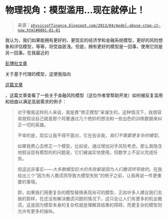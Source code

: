 <!--yml

分类：未分类

日期：2024-05-18 06:57:11

-->

# 物理视角：模型滥用...现在就停止！

> 来源：[`physicsoffinance.blogspot.com/2013/04/model-abuse-stop-it-now.html#0001-01-01`](http://physicsoffinance.blogspot.com/2013/04/model-abuse-stop-it-now.html#0001-01-01)

我认为，我们如果能拥有更好的、更现实的经济学和金融系统模型，更好的风险想象和评估模型，等等，将受益匪浅。但是，拥有更好的模型是一回事，使用它则是另一回事。在我最近的

[彭博社文章](http://www.bloomberg.com/news/2013-04-07/beware-of-economists-peddling-elegant-models.html)

关于基于代理的模型，这使我指向

[这篇文章](http://mathbabe.org/2013/04/03/we-dont-need-more-complicated-models-we-need-to-stop-lying-with-our-models/)

，这篇文章查看了一些关于金融风险模型（这位作者曾帮助开发）如何被反复滥用和扭曲以满足高层需求的例子：

> 对于像我这样的人来说，我是靠“修正模型”来谋生的，这种情况下，我很容易就假设自己就是那个将要通过几个绝妙的想法和一些出色的训练数据来纠正一切的英雄。
> 
> 不幸的是，现实让我不得不面对，它在告诉我，*我们不需要更复杂的模型*。
> 
> 如果我费心去修正一个模型，比如说，通过增加对手风险考虑，那么我隐含地假设现有模型的的问题是，它们被诚实地使用，但数学上不足以完成任务。
> 
> 但这远非事实——*大多数模型巨大的失败都是因为人们撒谎所导致的*。在我给出三个“因为有人撒谎而导致大模型失败”的例子之前，让我再说一件更重要的事情。
> 
> 即，如果我们用更复杂的模型替换表现尚可的模型，正如许多人建议我们去做的那样，在还没有解决撒谎问题的情况下，这只会让人们有更多的机会撒谎。这是因为模型本身的复杂性就是理解其结果的障碍，而更复杂的模型则允许有更多的操纵。
